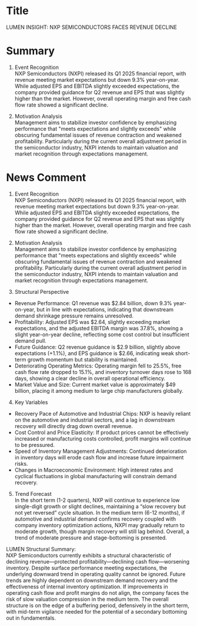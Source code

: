 # Title
LUMEN INSIGHT: NXP SEMICONDUCTORS FACES REVENUE DECLINE

# Summary
1. Event Recognition  
NXP Semiconductors (NXPI) released its Q1 2025 financial report, with revenue meeting market expectations but down 9.3% year-on-year. While adjusted EPS and EBITDA slightly exceeded expectations, the company provided guidance for Q2 revenue and EPS that was slightly higher than the market. However, overall operating margin and free cash flow rate showed a significant decline.

2. Motivation Analysis  
Management aims to stabilize investor confidence by emphasizing performance that "meets expectations and slightly exceeds" while obscuring fundamental issues of revenue contraction and weakened profitability. Particularly during the current overall adjustment period in the semiconductor industry, NXPI intends to maintain valuation and market recognition through expectations management.

# News Comment
1. Event Recognition  
NXP Semiconductors (NXPI) released its Q1 2025 financial report, with revenue meeting market expectations but down 9.3% year-on-year. While adjusted EPS and EBITDA slightly exceeded expectations, the company provided guidance for Q2 revenue and EPS that was slightly higher than the market. However, overall operating margin and free cash flow rate showed a significant decline.

2. Motivation Analysis  
Management aims to stabilize investor confidence by emphasizing performance that "meets expectations and slightly exceeds" while obscuring fundamental issues of revenue contraction and weakened profitability. Particularly during the current overall adjustment period in the semiconductor industry, NXPI intends to maintain valuation and market recognition through expectations management.

3. Structural Perspective  
- Revenue Performance: Q1 revenue was $2.84 billion, down 9.3% year-on-year, but in line with expectations, indicating that downstream demand shrinkage pressure remains unresolved.  
- Profitability: Adjusted EPS was $2.64, slightly exceeding market expectations, and the adjusted EBITDA margin was 37.8%, showing a slight year-on-year decline, reflecting some cost control but insufficient demand pull.  
- Future Guidance: Q2 revenue guidance is $2.9 billion, slightly above expectations (+1.1%), and EPS guidance is $2.66, indicating weak short-term growth momentum but stability is maintained.  
- Deteriorating Operating Metrics: Operating margin fell to 25.5%, free cash flow rate dropped to 15.1%, and inventory turnover days rose to 168 days, showing a clear decline in overall operational efficiency.  
- Market Value and Size: Current market value is approximately $49 billion, placing it among medium to large chip manufacturers globally.

4. Key Variables  
- Recovery Pace of Automotive and Industrial Chips: NXP is heavily reliant on the automotive and industrial sectors, and a lag in downstream recovery will directly drag down overall revenue.  
- Cost Control and Price Elasticity: If product prices cannot be effectively increased or manufacturing costs controlled, profit margins will continue to be pressured.  
- Speed of Inventory Management Adjustments: Continued deterioration in inventory days will erode cash flow and increase future impairment risks.  
- Changes in Macroeconomic Environment: High interest rates and cyclical fluctuations in global manufacturing will constrain demand recovery.

5. Trend Forecast  
In the short term (1-2 quarters), NXP will continue to experience low single-digit growth or slight declines, maintaining a “slow recovery but not yet reversed” cycle situation. In the medium term (6-12 months), if automotive and industrial demand confirms recovery coupled with company inventory optimization actions, NXPI may gradually return to moderate growth, though margin recovery will still lag behind. Overall, a trend of moderate pressure and stage-bottoming is presented.

LUMEN Structural Summary:  
NXP Semiconductors currently exhibits a structural characteristic of declining revenue—protected profitability—declining cash flow—worsening inventory. Despite surface performance meeting expectations, the underlying downward trend in operating quality cannot be ignored. Future trends are highly dependent on downstream demand recovery and the effectiveness of internal inventory optimization. If improvements in operating cash flow and profit margins do not align, the company faces the risk of slow valuation compression in the medium term. The overall structure is on the edge of a buffering period, defensively in the short term, with mid-term vigilance needed for the potential of a secondary bottoming out in fundamentals.
